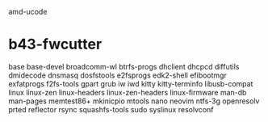 amd-ucode
# b43-fwcutter
base
base-devel
broadcomm-wl
btrfs-progs
dhclient
dhcpcd
diffutils
dmidecode
dnsmasq
dosfstools
e2fsprogs
edk2-shell
efibootmgr
exfatprogs
f2fs-tools
gpart
grub
iw
iwd
kitty
kitty-terminfo
libusb-compat
linux
linux-zen
linux-headers
linux-zen-headers
linux-firmware
man-db
man-pages
memtest86+
mkinicpio
mtools
nano
neovim
ntfs-3g
openresolv
prted
reflector
rsync
squashfs-tools
sudo
syslinux
resolvconf
